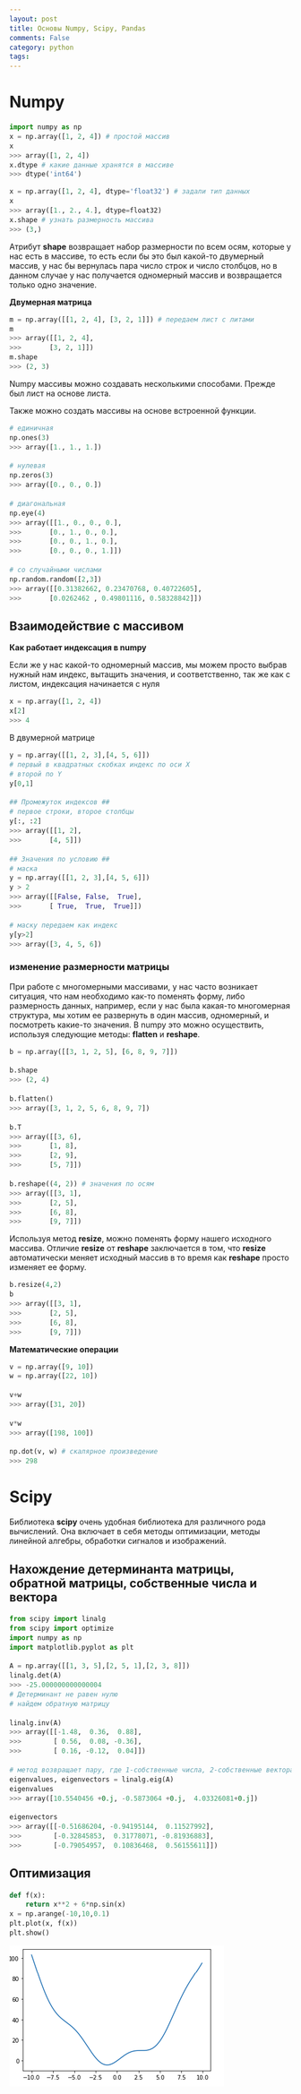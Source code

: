 ```yaml
---
layout: post
title: Основы Numpy, Scipy, Pandas
comments: False
category: python
tags:
---
```


# Numpy

```python
import numpy as np
x = np.array([1, 2, 4]) # простой массив
x
>>> array([1, 2, 4])
x.dtype # какие данные хранятся в массиве
>>> dtype('int64')
```

```python
x = np.array([1, 2, 4], dtype='float32') # задали тип данных
x
>>> array([1., 2., 4.], dtype=float32)
x.shape # узнать размерность массива
>>> (3,)
```

Атрибут **shape** возвращает набор размерности по всем осям,
которые у нас есть в массиве, то есть если бы это был какой-то двумерный массив, у нас бы вернулась пара число строк и число столбцов, но в данном случае у нас получается одномерный массив и возвращается только одно значение. 

**Двумерная матрица**

```python
m = np.array([[1, 2, 4], [3, 2, 1]]) # передаем лист с литами
m
>>> array([[1, 2, 4],
>>>       [3, 2, 1]])
m.shape
>>> (2, 3)
```

Numpy массивы можно создавать несколькими способами. Прежде был лист на основе листа.


Также можно создать массивы на основе встроенной функции.

```python
# единичная
np.ones(3)
>>> array([1., 1., 1.])

# нулевая
np.zeros(3)
>>> array([0., 0., 0.])

# диагональная
np.eye(4)
>>> array([[1., 0., 0., 0.],
>>>       [0., 1., 0., 0.],
>>>       [0., 0., 1., 0.],
>>>       [0., 0., 0., 1.]])

# со случайными числами
np.random.random([2,3])
>>> array([[0.31382662, 0.23470768, 0.40722605],
>>>       [0.0262462 , 0.49801116, 0.58328842]])
```

## Взаимодействие с массивом

**Как работает индексация в numpy**

Если же у нас какой-то одномерный массив, мы можем просто выбрав нужный нам индекс, вытащить значения, и соответственно, так же как с листом, индексация начинается с нуля

```python
x = np.array([1, 2, 4])
x[2]
>>> 4
```

В двумерной матрице

```python
y = np.array([[1, 2, 3],[4, 5, 6]])
# первый в квадратных скобках индекс по оси Х
# второй по Y
y[0,1]

## Промежуток индексов ##
# первое строки, второе столбцы
y[:, :2] 
>>> array([[1, 2],
>>>       [4, 5]])

## Значения по условию ##
# маска
y = np.array([[1, 2, 3],[4, 5, 6]])
y > 2
>>> array([[False, False,  True],
>>>       [ True,  True,  True]])

# маску передаем как индекс
y[y>2]
>>> array([3, 4, 5, 6])
```

### изменение размерности матрицы

При работе с многомерными массивами, у нас часто возникает ситуация, что нам необходимо как-то поменять форму, либо размерность данных, например, если у нас была какая-то многомерная структура, мы хотим ее развернуть в один массив, одномерный, и посмотреть какие-то значения. В numpy это можно осуществить, используя следующие методы: **flatten** и **reshape**. 

```python
b = np.array([[3, 1, 2, 5], [6, 8, 9, 7]])

b.shape
>>> (2, 4)

b.flatten()
>>> array([3, 1, 2, 5, 6, 8, 9, 7])

b.T
>>> array([[3, 6],
>>>       [1, 8],
>>>       [2, 9],
>>>       [5, 7]])

b.reshape((4, 2)) # значения по осям
>>> array([[3, 1],
>>>       [2, 5],
>>>       [6, 8],
>>>       [9, 7]])
```

Используя метод **resize**,
можно поменять форму нашего исходного массива.
Отличие **resize** от **reshape** заключается в том,
что **resize** автоматически меняет
исходный массив в то время как **reshape** просто изменяет ее форму. 

```python
b.resize(4,2)
b
>>> array([[3, 1],
>>>       [2, 5],
>>>       [6, 8],
>>>       [9, 7]])
```

**Математические операции**

```python
v = np.array([9, 10])
w = np.array([22, 10])

v+w
>>> array([31, 20])

v*w
>>> array([198, 100])

np.dot(v, w) # скалярное произведение
>>> 298
```

# Scipy

Библиотека **scipy** очень удобная библиотека для различного рода вычислений. Она включает в себя методы оптимизации, методы линейной алгебры, обработки сигналов и изображений. 

## Нахождение детерминанта матрицы, обратной матрицы, собственные числа и вектора

```python
from scipy import linalg
from scipy import optimize
import numpy as np
import matplotlib.pyplot as plt

A = np.array([[1, 3, 5],[2, 5, 1],[2, 3, 8]])
linalg.det(A)
>>> -25.000000000000004
# Детерминант не равен нулю
# найдем обратную матрицу

linalg.inv(A)
>>> array([[-1.48,  0.36,  0.88],
>>>        [ 0.56,  0.08, -0.36],
>>>        [ 0.16, -0.12,  0.04]])

# метод возвращает пару, где 1-собственные числа, 2-собственные вектора
eigenvalues, eigenvectors = linalg.eig(A)
eigenvalues
>>> array([10.5540456 +0.j, -0.5873064 +0.j,  4.03326081+0.j])

eigenvectors
>>> array([[-0.51686204, -0.94195144,  0.11527992],
>>>        [-0.32845853,  0.31778071, -0.81936883],
>>>        [-0.79054957,  0.10836468,  0.56155611]])
```

## Оптимизация

```python
def f(x):
    return x**2 + 6*np.sin(x)
x = np.arange(-10,10,0.1)
plt.plot(x, f(x))
plt.show()
```

<img src="/assets/img/2020-12-25-python-dlya-analiza-dannyh/1.png">